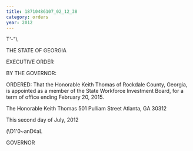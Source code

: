 ```yaml
---
title: 18710486107_02_12_38
category: orders
year: 2012
---
```

  

T‘-"\

THE STATE OF GEORGIA

EXECUTIVE ORDER

BY THE GOVERNOR:

ORDERED: That the Honorable Keith Thomas of Rockdale County, Georgia, is
appointed as a member of the State Workforce Investment Board,
for a term of office ending February 20, 2015.

The Honorable Keith Thomas
501 Pulliam Street
Atlanta, GA 30312

This second day of July, 2012

(\D1'0~anD¢aL

GOVERNOR

